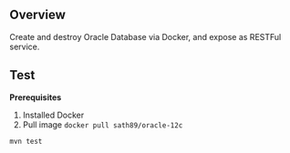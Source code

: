 
## Overview
Create and destroy Oracle Database via Docker, and expose as RESTFul service.

## Test

**Prerequisites**
1. Installed Docker
2. Pull image `docker pull sath89/oracle-12c`

```shell
mvn test
```